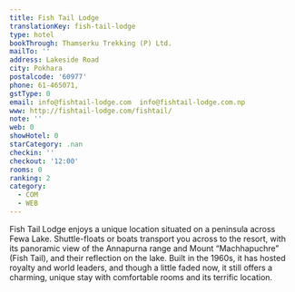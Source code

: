 ```yaml
---
title: Fish Tail Lodge
translationKey: fish-tail-lodge
type: hotel
bookThrough: Thamserku Trekking (P) Ltd.
mailTo: ''
address: Lakeside Road
city: Pokhara
postalcode: '60977'
phone: 61-465071,
gstType: 0
email: info@fishtail-lodge.com  info@fishtail-lodge.com.np
www: http://fishtail-lodge.com/fishtail/
note: ''
web: 0
showHotel: 0
starCategory: .nan
checkin: ''
checkout: '12:00'
rooms: 0
ranking: 2
category:
  - COM
  - WEB
---
```





Fish Tail Lodge enjoys a unique location situated on a peninsula across Fewa Lake. Shuttle-floats or boats transport you across to the resort, with its panoramic view of the Annapurna range and Mount “Machhapuchre” (Fish Tail), and their reflection on the lake. Built in the 1960s, it has hosted royalty and world leaders, and though a little faded now, it still offers a charming, unique stay with comfortable rooms and its terrific location.
